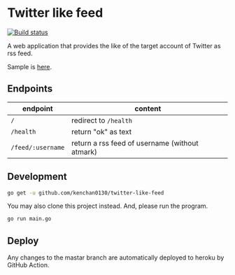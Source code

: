 # Twitter like feed

[![Build status][github-actions-image]][github-actions-url]

[github-actions-image]: https://github.com/kenchan0130/twitter-like-feed/workflows/CI/badge.svg
[github-actions-url]: https://github.com/kenchan0130/twitter-like-feed/actions?query=workflow%3A%22CI%22

A web application that provides the like of the target account of Twitter as rss feed.

Sample is [here](https://twitter-like-feed.herokuapp.com/).

## Endpoints

| endpoint          | content                                        |
|-------------------|------------------------------------------------|
| `/`               | redirect to `/health`                          |
| `/health`         | return "ok" as text                            |
| `/feed/:username` | return a rss feed of username (without atmark) |

## Development

```sh
go get -u github.com/kenchan0130/twitter-like-feed
```

You may also clone this project instead.
And, please run the program.

```sh
go run main.go
```

## Deploy

Any changes to the mastar branch are automatically deployed to heroku by GitHub Action.
